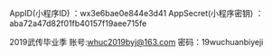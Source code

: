 AppID(小程序ID)	：wx3e6bae0e844e3d41
AppSecret(小程序密钥) ：aba72a47d82f01fb40157f19aee715fe

2019武传毕业季 账号:whuc2019byj@163.com 密码：19wuchuanbiyeji
